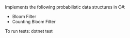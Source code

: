 Implements the following probabilistic data structures in C#:

- Bloom Filter
- Counting Bloom Filter

To run tests: dotnet test
